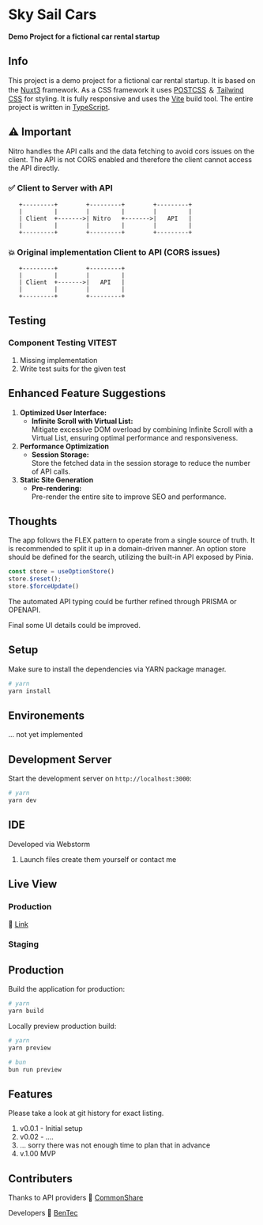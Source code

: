 # Sky Sail Cars

**Demo Project for a fictional car rental startup**

## Info

This project is a demo project for a fictional car rental startup. It is based on the [Nuxt3](https://nuxt.com/)
framework. As a CSS framework it uses [POSTCSS](https://postcss.com/) ＆ [Tailwind CSS](https://tailwindcss.com/) for
styling.
It is fully responsive and uses the [Vite](https://vitejs.dev/) build tool.
The entire project is written in [TypeScript](https://www.typescriptlang.org/).

## ⚠️ Important
Nitro handles the API calls and the data fetching to avoid cors issues on the client.
The API is not CORS enabled and therefore the client cannot access the API directly.

### ✅ Client to Server with API
```plaintext
   +---------+        +---------+        +---------+
   |         |        |         |        |         |
   | Client  +------->| Nitro   +------->|   API   |
   |         |        |         |        |         |
   +---------+        +---------+        +---------+
```

### 💥 Original implementation Client to API (CORS issues)

```plaintext
   +---------+        +---------+
   |         |        |         |
   | Client  +------->|   API   |
   |         |        |         |
   +---------+        +---------+
```

## Testing

### Component Testing VITEST

1. Missing implementation
2. Write test suits for the given test

## Enhanced Feature Suggestions
1. **Optimized User Interface:**
    - **Infinite Scroll with Virtual List:**  
      Mitigate excessive DOM overload by combining Infinite Scroll with a Virtual List, ensuring optimal performance and
      responsiveness.
2. **Performance Optimization**
   - **Session Storage:**  
     Store the fetched data in the session storage to reduce the number of API calls.
3. **Static Site Generation**
   - **Pre-rendering:**  
     Pre-render the entire site to improve SEO and performance.

## Thoughts

The app follows the FLEX pattern to operate from a single source of truth. It is recommended to split it up in a
domain-driven manner. An option store should be defined for the search, utilizing the built-in API exposed by Pinia.

```typescript
const store = useOptionStore()
store.$reset();
store.$forceUpdate()
```

The automated API typing could be further refined through PRISMA or OPENAPI.

Final some UI details could be improved.

## Setup

Make sure to install the dependencies via YARN package manager.

```bash
# yarn
yarn install
```

## Environements

... not yet implemented

## Development Server

Start the development server on `http://localhost:3000`:

```bash
# yarn
yarn dev
```

## IDE

Developed via Webstorm

1. Launch files create them yourself or contact me

## Live View

### Production

🔗️ [Link]('https://skycsailcars.netlify.app/')

### Staging

[//]: # (🔗️ [Link]&#40;'https://google.com'&#41;)

## Production

Build the application for production:

```bash
# yarn
yarn build
```

Locally preview production build:

```bash
# yarn
yarn preview

# bun
bun run preview
```

## Features

Please take a look at git history for exact listing.

1. v0.0.1 - Initial setup
2. v0.02 - ....
3. ... sorry there was not enough time to plan that in advance
4. v.1.00 MVP

## Contributers

Thanks to API providers
🔗️ [CommonShare]('https://www.commonshare.com/')

Developers
🔗️ [BenTec]('https://bentec.dev')
